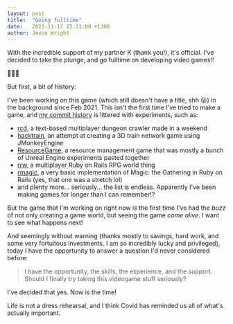 ```yaml
---
layout: post
title:  "Going fulltime"
date:   2021-11-17 15:11:00 +1300
author: Jevon Wright
---
```


With the incredible support of my partner K (thank you!), it's official.
I've decided to take the plunge,
and go fulltime on developing video games!!

🤯🎉💖

But first, a bit of history:

I've been working on this game (which still doesn't have a title, shh 😜)
in the background since Feb 2021. This isn't
the first time I've tried to make a game, and [my commit history](https://github.com/soundasleep) is littered
with experiments, such as:

* [rcd](https://github.com/soundasleep/rcd), a text-based multiplayer dungeon crawler
  made in a weekend
* [hacktrain](https://github.com/soundasleep/hacktrain), an attempt at creating
  a 3D train network game using JMonkeyEngine
* [ResourceGame](https://github.com/soundasleep/Unreal_ResourceGame), a resource management
  game that was mostly a bunch of Unreal Engine experiments pasted together
* [rrw](https://github.com/soundasleep/rrw), a multiplayer Ruby on Rails RPG world thing
* [rmagic](https://github.com/soundasleep/rmagic), a very basic implementation of
  Magic: the Gathering in Ruby on Rails (yes, that one was a stretch lol)
* and plenty more... seriously... the list is endless. Apparently I've been making games
  for longer than I can remember!?

But the game that I'm working on right now is the first time I've had the _buzz_
of not only creating a game world, but seeing the game _come alive_. I want to
see what happens next!

And seemingly without warning (thanks mostly to savings, hard work, and some very fortuitous investments.
I am so incredibly lucky and privileged),
today I have the opportunity to answer a question I'd never considered before:

> I have the opportunity, the skills, the experience, and
> the support. Should I finally try taking this videogame stuff seriously?

I've decided that yes. Now is the time!

Life is not a dress rehearsal, and I think Covid has reminded us all of what's actually important.
